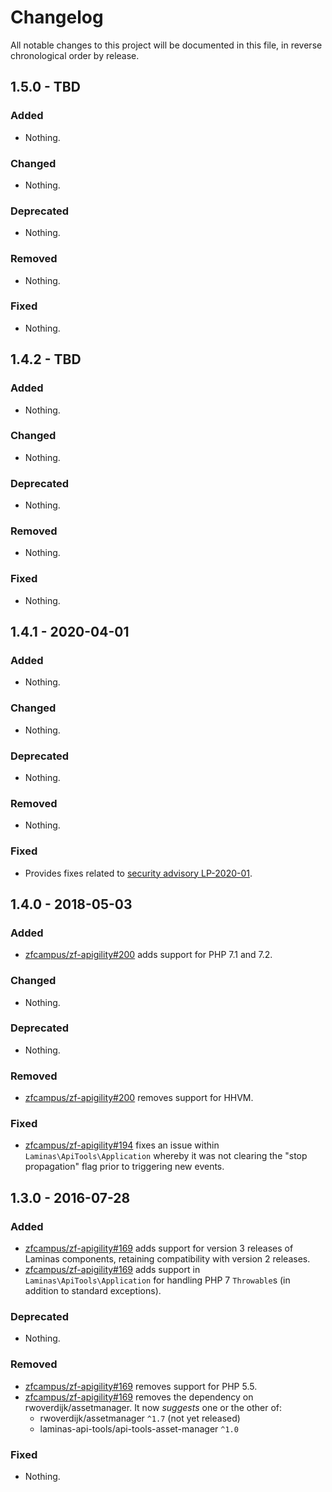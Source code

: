 # Changelog

All notable changes to this project will be documented in this file, in reverse chronological order by release.

## 1.5.0 - TBD

### Added

- Nothing.

### Changed

- Nothing.

### Deprecated

- Nothing.

### Removed

- Nothing.

### Fixed

- Nothing.

## 1.4.2 - TBD

### Added

- Nothing.

### Changed

- Nothing.

### Deprecated

- Nothing.

### Removed

- Nothing.

### Fixed

- Nothing.

## 1.4.1 - 2020-04-01

### Added

- Nothing.

### Changed

- Nothing.

### Deprecated

- Nothing.

### Removed

- Nothing.

### Fixed

- Provides fixes related to [security advisory LP-2020-01](https://getlaminas.org/security/advisory/LP-2020-01).

## 1.4.0 - 2018-05-03

### Added

- [zfcampus/zf-apigility#200](https://github.com/zfcampus/zf-apigility/pull/200) adds support for PHP 7.1 and 7.2.

### Changed

- Nothing.

### Deprecated

- Nothing.

### Removed

- [zfcampus/zf-apigility#200](https://github.com/zfcampus/zf-apigility/pull/200) removes support for HHVM.

### Fixed

- [zfcampus/zf-apigility#194](https://github.com/zfcampus/zf-apigility/pull/194) fixes an issue within `Laminas\ApiTools\Application` whereby it was not
  clearing the "stop propagation" flag prior to triggering new events.

## 1.3.0 - 2016-07-28

### Added

- [zfcampus/zf-apigility#169](https://github.com/zfcampus/zf-apigility/pull/169) adds support for
  version 3 releases of Laminas components, retaining compatibility with
  version 2 releases.
- [zfcampus/zf-apigility#169](https://github.com/zfcampus/zf-apigility/pull/169) adds support in
  `Laminas\ApiTools\Application` for handling PHP 7 `Throwable`s (in addition to
  standard exceptions).

### Deprecated

- Nothing.

### Removed

- [zfcampus/zf-apigility#169](https://github.com/zfcampus/zf-apigility/pull/169) removes support for
  PHP 5.5.
- [zfcampus/zf-apigility#169](https://github.com/zfcampus/zf-apigility/pull/169) removes the
  dependency on rwoverdijk/assetmanager. It now *suggests* one or the other of:
  - rwoverdijk/assetmanager `^1.7` (not yet released)
  - laminas-api-tools/api-tools-asset-manager `^1.0`

### Fixed

- Nothing.
